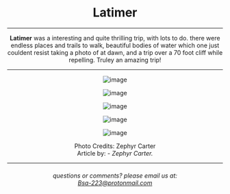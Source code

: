 <!-- Google tag (gtag.js) -->
<script async src="https://www.googletagmanager.com/gtag/js?id=G-3XEB6WG77X"></script>
<script>
  window.dataLayer = window.dataLayer || [];
  function gtag(){dataLayer.push(arguments);}
  gtag('js', new Date());

  gtag('config', 'G-3XEB6WG77X');
</script>
<h1>Latimer</h1>

  <hr>

<strong>Latimer</strong> was a interesting and quite thrilling trip, with lots to do.
there were endless places and trails to walk, beautiful bodies of water which one just couldent resist taking a photo of at dawn, and a trip over a 70 foot cliff while repelling.
Truley an amazing trip!

<hr>

![image](https://github.com/Troop223/223-Official/assets/168667435/92485eb5-1001-4263-92af-3a53d66bd6a8)

![image](https://github.com/Troop223/223-Official/assets/168667435/cf2b4c2e-ccdd-493a-b97e-934e416bb451)

![image](https://github.com/Troop223/223-Official/assets/168667435/6c5dc52d-d3a7-4b8e-81a2-01271fd3fac5)

![image](https://github.com/Troop223/223-Official/assets/168667435/4b8f4725-103c-4a7a-aa5f-8289252fe127)

![image](https://github.com/Troop223/223-Official/assets/168667435/c25ae770-1cc1-48f0-87f3-44b241fd2b48)

Photo Credits: Zephyr Carter
<br>
Article by: <em> - Zephyr Carter. </em>
<hr>

 <h6>
   
   questions or comments? please email us at:  
<a href="mailto:Bsa-223@protonmail.com">Bsa-223@protonmail.com </a>

</h6>

<style>

body{

text-align: center;

  
}
  
</style>


